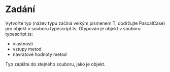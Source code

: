 # Zadání
Vytvořte typ (název typu začíná velkým písmenem T, dodržujte PascalCase) pro objekt v souboru typescript.ts. Otypován je objekt v souboru typescript.ts:
- vlastnosti
- vstupy metod
- návratové hodnoty metod

Typ zapište do stejného souboru, jako je objekt.
